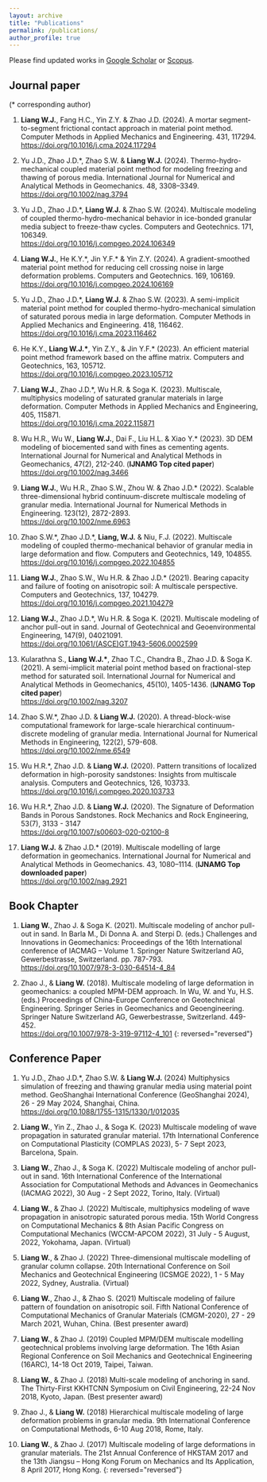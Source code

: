 ```yaml
---
layout: archive
title: "Publications"
permalink: /publications/
author_profile: true
---
```


Please find updated works in [Google Scholar](https://scholar.google.com/citations?user=FdLhgqkAAAAJ&hl=en) or [Scopus](https://www.scopus.com/authid/detail.uri?authorId=57205550272).

## Journal paper
(* corresponding author)


1.  **Liang W.J.**, Fang H.C., Yin Z.Y. & Zhao J.D. (2024). A mortar segment-to-segment frictional contact approach in material point method. Computer Methods in Applied Mechanics and Engineering. 431, 117294. <br /><https://doi.org/10.1016/j.cma.2024.117294>
   
2.  Yu J.D., Zhao J.D.*,  Zhao S.W. & **Liang W.J.** (2024). Thermo-hydro-mechanical coupled material point method for modeling freezing and thawing of porous media. International Journal for Numerical and Analytical Methods in Geomechanics. 48, 3308–3349. <br /><https://doi.org/10.1002/nag.3794>
   
3.  Yu J.D., Zhao J.D.*, **Liang W.J.** & Zhao S.W. (2024). Multiscale modeling of coupled thermo-hydro-mechanical behavior in ice-bonded granular media subject to freeze-thaw cycles. Computers and Geotechnics. 171, 106349. <br /><https://doi.org/10.1016/j.compgeo.2024.106349>
   
4.  **Liang W.J.**, He K.Y.\*, Jin Y.F.\* & Yin Z.Y. (2024). A gradient-smoothed material point method for reducing cell crossing noise in large deformation problems. Computers and Geotechnics. 169, 106169. <br /><https://doi.org/10.1016/j.compgeo.2024.106169>
   
5.  Yu J.D., Zhao J.D.*, **Liang W.J.** & Zhao S.W. (2023). A semi-implicit material point method for coupled thermo-hydro-mechanical simulation of saturated porous media in large deformation. Computer Methods in Applied Mechanics and Engineering. 418, 116462. <br /><https://doi.org/10.1016/j.cma.2023.116462>

6.   He K.Y., **Liang W.J.\***, Yin Z.Y., & Jin Y.F.\* (2023). An efficient material point method framework based on the affine matrix. Computers and Geotechnics, 163, 105712. <br /><https://doi.org/10.1016/j.compgeo.2023.105712>

7.   **Liang W.J.**, Zhao J.D.*, Wu H.R. & Soga K. (2023). Multiscale, multiphysics modeling of saturated granular materials in large deformation. Computer Methods in Applied Mechanics and Engineering, 405, 115871. <br /><https://doi.org/10.1016/j.cma.2022.115871>

8.   Wu H.R., Wu W., **Liang W.J.**, Dai F., Liu H.L. & Xiao Y.* (2023). 3D DEM modeling of biocemented sand with fines as cementing agents. International Journal for Numerical and Analytical Methods in Geomechanics, 47(2), 212-240. (**IJNAMG Top cited paper**) <br /><https://doi.org/10.1002/nag.3466>

9.  **Liang W.J.**, Wu H.R., Zhao S.W., Zhou W. & Zhao J.D.\* (2022). Scalable three-dimensional hybrid continuum-discrete multiscale modeling of granular media. International Journal for Numerical Methods in Engineering. 123(12), 2872-2893. <br /><https://doi.org/10.1002/nme.6963>

10. Zhao S.W.\*, Zhao J.D.\*, **Liang, W.J.** & Niu, F.J. (2022). Multiscale modeling of coupled thermo-mechanical behavior of granular media in large deformation and flow. Computers and Geotechnics, 149, 104855. <br /><https://doi.org/10.1016/j.compgeo.2022.104855>

11. **Liang W.J.**, Zhao S.W., Wu H.R. & Zhao J.D.\* (2021). Bearing capacity and failure of footing on anisotropic soil: A multiscale perspective. Computers and Geotechnics, 137, 104279. <br /><https://doi.org/10.1016/j.compgeo.2021.104279>

12. **Liang W.J.**, Zhao J.D.\*, Wu H.R. & Soga K. (2021). Multiscale modeling of anchor pull-out in sand. Journal of Geotechnical and Geoenvironmental Engineering, 147(9), 04021091. <br /><https://doi.org/10.1061/(ASCE)GT.1943-5606.0002599>

13. Kularathna S., **Liang W.J.\***, Zhao T.C., Chandra B., Zhao J.D. & Soga K. (2021). A semi-implicit material point method based on fractional-step method for saturated soil. International Journal for Numerical and Analytical Methods in Geomechanics, 45(10), 1405-1436. (**IJNAMG Top cited paper**) <br /><https://doi.org/10.1002/nag.3207>

14. Zhao S.W.\*, Zhao J.D. & **Liang W.J.** (2020). A thread-block-wise computational framework for large-scale hierarchical continuum-discrete modeling of granular media. International Journal for Numerical Methods in Engineering, 122(2), 579-608. <br /><https://doi.org/10.1002/nme.6549>

15. Wu H.R.\*, Zhao J.D. & **Liang W.J.** (2020). Pattern transitions of localized deformation in high-porosity sandstones: Insights from multiscale analysis. Computers and Geotechnics, 126, 103733. <br /><https://doi.org/10.1016/j.compgeo.2020.103733>

16. Wu H.R.\*, Zhao J.D. & **Liang W.J.** (2020). The Signature of Deformation Bands in Porous Sandstones. Rock Mechanics and Rock Engineering, 53(7), 3133 - 3147 <br /><https://doi.org/10.1007/s00603-020-02100-8>

17. **Liang W.J.** & Zhao J.D.* (2019). Multiscale modelling of large deformation in geomechanics. International Journal for Numerical and Analytical Methods in Geomechanics. 43, 1080–1114. (**IJNAMG Top downloaded paper**)  <br /><https://doi.org/10.1002/nag.2921>

## Book Chapter

1.  **Liang W.**, Zhao J. & Soga K. (2021). Multiscale modeling of anchor pull-out in sand. In Barla M., Di Donna A. and Sterpi D. (eds.) Challenges and Innovations in Geomechanics: Proceedings of the 16th International conference of IACMAG – Volume 1. Springer Nature Switzerland AG, Gewerbestrasse, Switzerland. pp. 787-793.<br /><https://doi.org/10.1007/978-3-030-64514-4_84>

1. Zhao J., & **Liang W.** (2018). Multiscale modeling of large deformation in geomechanics: a coupled MPM-DEM approach. In Wu, W. and Yu, H.S. (eds.) Proceedings of China-Europe Conference on Geotechnical Engineering. Springer Series in Geomechanics and Geoengineering. Springer Nature Switzerland AG, Gewerbestrasse, Switzerland. 449-452. <br /><https://doi.org/10.1007/978-3-319-97112-4_101>
{: reversed="reversed"}

## Conference Paper
1. Yu J.D., Zhao J.D.*,  Zhao S.W. & **Liang W.J.** (2024) Multiphysics simulation of freezing and thawing granular media using material point method. GeoShanghai International Conference (GeoShanghai 2024), 26 - 29 May 2024, Shanghai, China. <br /><https://doi.org/10.1088/1755-1315/1330/1/012035>
   
2. **Liang W.**, Yin Z., Zhao J., & Soga K. (2023) Multiscale modeling of wave propagation in saturated granular material. 17th International Conference on Computational Plasticity (COMPLAS 2023), 5-  7 Sept 2023, Barcelona, Spain.
   
3. **Liang W.**, Zhao J., & Soga K. (2022) Multiscale modeling of anchor pull-out in sand. 16th International Conference of the International Association for Computational Methods and Advances in Geomechanics (IACMAG 2022), 30 Aug - 2 Sept 2022, Torino, Italy. (Virtual)

4.  **Liang W.**, & Zhao J. (2022) Multiscale, multiphysics modeling of wave propagation in anisotropic saturated porous media. 15th World Congress on Computational Mechanics & 8th Asian Pacific Congress on Computational Mechanics (WCCM-APCOM 2022), 31 July - 5 August, 2022,  Yokohama, Japan. (Virtual)

5.  **Liang W.**, & Zhao J. (2022) Three-dimensional multiscale modelling of granular column collapse. 20th International Conference on Soil Mechanics and Geotechnical Engineering (ICSMGE 2022), 1 - 5 May 2022, Sydney, Australia. (Virtual)

6. **Liang W.**, Zhao J., & Zhao S. (2021) Multiscale modeling of failure pattern of foundation on anisotropic soil. Fifth National Conference of Computational Mechanics of Granular Materials (CMGM-2020), 27 - 29 March 2021, Wuhan, China. (Best presenter award)

7. **Liang W.**, & Zhao J. (2019) Coupled MPM/DEM multiscale modelling geotechnical problems involving large deformation. The 16th Asian Regional Conference on Soil Mechanics and Geotechnical Engineering (16ARC), 14-18 Oct 2019, Taipei, Taiwan.

8. **Liang W.**, & Zhao J. (2018) Multi-scale modeling of anchoring in sand. The Thirty-First KKHTCNN Symposium on Civil Engineering, 22-24 Nov 2018, Kyoto, Japan. (Best presenter award)

9.  Zhao J., & **Liang W.** (2018) Hierarchical multiscale modeling of large deformation problems in granular media. 9th International Conference on Computational Methods, 6-10 Aug 2018, Rome, Italy.

10. **Liang W.**, & Zhao J. (2017) Multiscale modeling of large deformations in granular materials. The 21st Annual Conference of HKSTAM 2017 and the 13th Jiangsu – Hong Kong Forum on Mechanics and Its Application, 8 April 2017, Hong Kong.
{: reversed="reversed"}